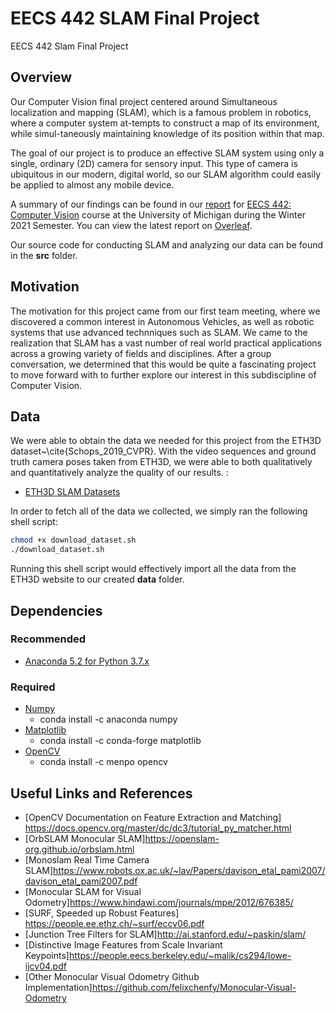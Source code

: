 # EECS 442 SLAM Final Project

EECS 442 Slam Final Project


## Overview

Our Computer Vision final project centered around Simultaneous localization and mapping (SLAM), which is a famous  problem in robotics,  where a computer  system  at-tempts to construct a map of its environment, while simul-taneously maintaining knowledge of its position within that map.

The goal of our project is to produce an effective SLAM system using only a single, ordinary (2D) camera for sensory input. This type of camera is ubiquitous in our modern, digital world, so our SLAM algorithm could easily be applied to almost any mobile device. 

A summary of our findings can be found in our [report](EECS_442_Computer_Vision_SLAM_Project.pdf) for [EECS 442: Computer Vision](https://web.eecs.umich.edu/~justincj/teaching/eecs442/WI2021/) course at the University of Michigan during the Winter 2021 Semester. You can view the latest report on [Overleaf](https://www.overleaf.com/project/608447d3ec80589a09854d0f).

Our source code for conducting SLAM and analyzing our data can be found in the **src** folder.


## Motivation
The motivation for this project came from our first team meeting, where we discovered a common interest in Autonomous Vehicles, as well as robotic systems that use advanced technniques such as SLAM. We came to the realization that SLAM has a vast number of real world practical applications across a growing variety of fields and disciplines. After a group conversation, we determined that this would be quite a fascinating project to move forward with to further explore our interest in this subdiscipline of Computer Vision.

## Data
We were able to obtain the data we needed for this project from the ETH3D dataset~\cite{Schops_2019_CVPR}. With the video sequences and ground truth camera poses taken from ETH3D, we were able to both qualitatively and quantitatively analyze the quality of our results. :
* [ETH3D SLAM Datasets]("https://www.eth3d.net/data/slam/datasets/")

In order to fetch all of the data we collected, we simply ran the following shell script: 
```bash
chmod +x download_dataset.sh 
./download_dataset.sh
```
Running this shell script would effectively import all the data from the ETH3D website to our created **data** folder.


## Dependencies
### Recommended
* [Anaconda 5.2 for Python 3.7.x](https://www.anaconda.com/download/)

### Required
* [Numpy](https://www.numpy.org)
    * conda install -c anaconda numpy
* [Matplotlib](https://matplotlib.org)
    * conda install -c conda-forge matplotlib
* [OpenCV](https://opencv.org)
    * conda install -c menpo opencv


## Useful Links and References
* [OpenCV Documentation on Feature Extraction and Matching] https://docs.opencv.org/master/dc/dc3/tutorial_py_matcher.html
* [OrbSLAM Monocular SLAM]https://openslam-org.github.io/orbslam.html
* [Monoslam Real Time Camera SLAM]https://www.robots.ox.ac.uk/~lav/Papers/davison_etal_pami2007/davison_etal_pami2007.pdf
* [Monocular SLAM for Visual Odometry]https://www.hindawi.com/journals/mpe/2012/676385/
* [SURF, Speeded up Robust Features] https://people.ee.ethz.ch/~surf/eccv06.pdf
* [Junction Tree Filters for SLAM]http://ai.stanford.edu/~paskin/slam/
* [Distinctive Image Features from Scale Invariant Keypoints]https://people.eecs.berkeley.edu/~malik/cs294/lowe-ijcv04.pdf
* [Other Monocular Visual Odometry Github Implementation]https://github.com/felixchenfy/Monocular-Visual-Odometry


